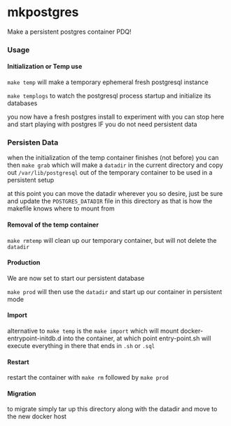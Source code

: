# mkpostgres
Make a persistent postgres container PDQ!


### Usage

#### Initialization or Temp use

`make temp` will make a temporary ephemeral fresh postgresql instance

`make templogs` to watch the postgresql process startup and initialize its databases

you now have a fresh postgres install to experiment with 
you can stop here and start playing with postgres IF you do not need persistent data

### Persisten Data

when the initialization of the temp container finishes (not before) you can then
`make grab` which will make a `datadir` in the current directory and copy out `/var/lib/postgresql` out
of the temporary container to be used in a persistent setup

at this point you can move the datadir wherever you so desire,
just be sure and update the `POSTGRES_DATADIR` file in this directory
as that is how the makefile knows where to mount from

#### Removal of the temp container

`make rmtemp` will clean up our temporary container, but will not delete the `datadir`

#### Production

We are now set to start our persistent database

`make prod` will then use the `datadir` and start up our container in persistent mode

#### Import

alternative to `make temp` is the `make import` which will mount docker-entrypoint-initdb.d into 
the container, at which point entry-point.sh will execute everything in there that ends in `.sh` or `.sql`

#### Restart

restart the container with `make rm` followed by `make prod`

#### Migration

to migrate simply tar up this directory along with the datadir and move to the new docker host
